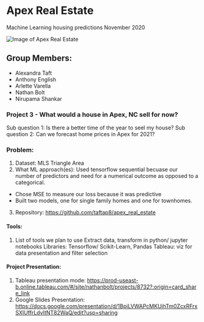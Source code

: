 # Apex Real Estate
Machine Learning housing predictions
November 2020

![Image of Apex Real Estate](https://hregsells.com/wp-content/uploads/2018/06/Downtown-Apex-1_1200-700x370.jpg)

## Group Members:
* Alexandra Taft
* Anthony English
* Arlette Varella
* Nathan Bolt
* Nirupama Shankar


### Project 3 - What would a house in Apex, NC sell for now?

Sub question 1: Is there a better time of the year to seel my house?
Sub question 2: Can we forecast home prices in Apex for 2021?


### Problem:
1. Dataset: MLS Triangle Area
2. What ML approach(es): Used tensorflow sequential becuase our number of predictors
and need for a numerical outcome as opposed to a categorical.
  * Chose MSE to measure our loss because it was predictive
  * Built two models, one for single family homes and one for townhomes.
3. Repository: https://github.com/taftap8/apex_real_estate


#### Tools:
1. List of tools we plan to use
Extract data, transform in python/ jupyter notebooks
Libraries: Tensorflow/ Scikit-Learn, Pandas
Tableau: viz for data presentation and filter selection


#### Project Presentation:
1. Tableau presentation mode: https://prod-useast-b.online.tableau.com/#/site/nathanbolt/projects/8732?:origin=card_share_link
2. Google Slides Presentation: https://docs.google.com/presentation/d/1BpiLVWAPcMKUjhTm0ZcxRFrxSXIUffrLdvItNT82WaQ/edit?usp=sharing
